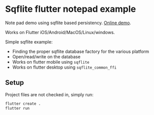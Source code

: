 # Sqflite flutter notepad example

Note pad demo using sqflite based persistency. [Online demo](https://alextekartik.github.io/flutter_app_example/notepad_sqflite/).

Works on Flutter iOS/Android/MacOS/Linux/windows.

Simple sqflite example:
* Finding the proper sqflite database factory for the various platform
* Open/read/write on the database  
* Works on flutter mobile using `sqflite`
* Works on flutter desktop using `sqflite_common_ffi`

## Setup

Project files are not checked in, simply run:

```bash
flutter create .
flutter run
```

